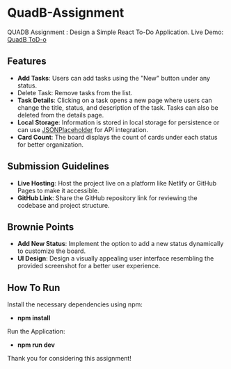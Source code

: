 # QuadB-Assignment
QUADB Assignment : Design a Simple React To-Do Application.
Live Demo: <a href="https://quadb-assignment-snowy.vercel.app/" target="_blank">QuadB ToD-o</a>


## Features

- **Add Tasks**: Users can add tasks using the "New" button under any status.
- Delete Task: Remove tasks from the list.
- **Task Details**: Clicking on a task opens a new page where users can change the title, status, and description of the task. Tasks can also be deleted from the details page.
- **Local Storage**: Information is stored in local storage for persistence or can use [JSONPlaceholder](https://jsonplaceholder.typicode.com/) for API integration.
- **Card Count**: The board displays the count of cards under each status for better organization.

  
## Submission Guidelines

- **Live Hosting**: Host the project live on a platform like Netlify or GitHub Pages to make it accessible.
- **GitHub Link**: Share the GitHub repository link for reviewing the codebase and project structure.

## Brownie Points

- **Add New Status**: Implement the option to add a new status dynamically to customize the board.
- **UI Design**: Design a visually appealing user interface resembling the provided screenshot for a better user experience.

## How To Run

Install the necessary dependencies using npm:
- **npm install**
  
Run the Application:
- **npm run dev**


Thank you for considering this assignment! 
